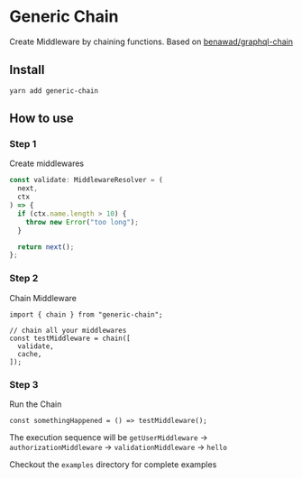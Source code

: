# Generic Chain

Create Middleware by chaining functions. Based on [benawad/graphql-chain](https://github.com/benawad/graphql-chain)

## Install

```
yarn add generic-chain
```

## How to use

### Step 1

Create middlewares

```js
const validate: MiddlewareResolver = (
  next,
  ctx
) => {
  if (ctx.name.length > 10) {
    throw new Error("too long");
  }

  return next();
};
```

### Step 2

Chain Middleware

```
import { chain } from "generic-chain";

// chain all your middlewares
const testMiddleware = chain([
  validate,
  cache,
]);
```

### Step 3

Run the Chain

```
const somethingHappened = () => testMiddleware();
```


The execution sequence will be `getUserMiddleware` -> `authorizationMiddleware` -> `validationMiddleware` -> `hello`

Checkout the `examples` directory for complete examples
